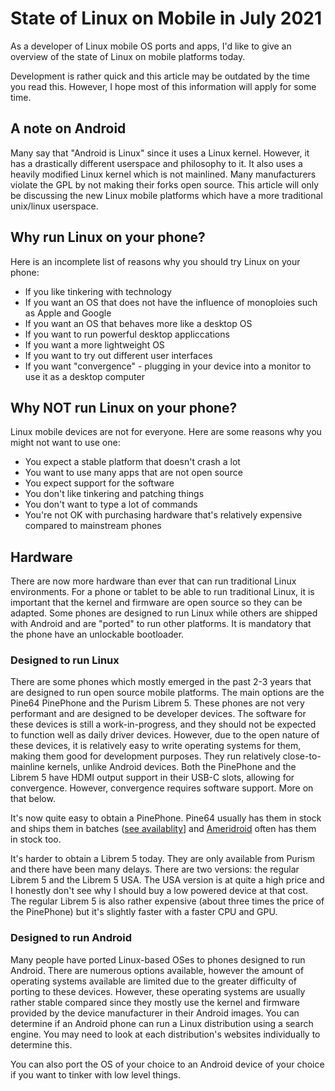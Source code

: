 # State of Linux on Mobile in July 2021

As a developer of Linux mobile OS ports and apps, I'd like to give an overview of the state of Linux on mobile platforms today. 

Development is rather quick and this article may be outdated by the time you read this. However, I hope most of this information will apply for some time.

## A note on Android

Many say that "Android is Linux" since it uses a Linux kernel. However, it has a drastically different userspace and philosophy to it. It also uses a heavily
modified Linux kernel which is not mainlined. Many manufacturers violate the GPL by not making their forks open source. This article will only be discussing
the new Linux mobile platforms which have a more traditional unix/linux userspace. 

## Why run Linux on your phone?

Here is an incomplete list of reasons why you should try Linux on your phone:

* If you like tinkering with technology
* If you want an OS that does not have the influence of monoploies such as Apple and Google
* If you want an OS that behaves more like a desktop OS
* If you want to run powerful desktop appliccations
* If you want a more lightweight OS
* If you want to try out different user interfaces
* If you want "convergence" - plugging in your device into a monitor to use it as a desktop computer

## Why NOT run Linux on your phone?

Linux mobile devices are not for everyone. Here are some reasons why you might not want to use one:

* You expect a stable platform that doesn't crash a lot
* You want to use many apps that are not open source
* You expect support for the software
* You don't like tinkering and patching things
* You don't want to type a lot of commands
* You're not OK with purchasing hardware that's relatively expensive compared to mainstream phones

## Hardware

There are now more hardware than ever that can run traditional Linux environments. For a phone or tablet to be able to run traditional Linux, it is 
important that the kernel and firmware are open source so they can be adapted. Some phones are designed to run Linux while others are shipped with Android
and are "ported" to run other platforms. It is mandatory that the phone have an unlockable bootloader. 

### Designed to run Linux

There are some phones which mostly emerged in the past 2-3 years that are designed to run open source mobile platforms. The main options are the Pine64 PinePhone and the Purism Librem 5. These phones are not very performant and are designed to be developer devices. The software for these devices is still a work-in-progress, and they should not be expected to function well as daily driver devices. However, due to the open nature of these devices, it is relatively easy to write
operating systems for them, making them good for development purposes. They run relatively close-to-mainline kernels, unlike Android devices. Both the PinePhone and the Librem 5 have HDMI output support in their USB-C slots, allowing for convergence. However, convergence requires software support. More on that below. 

It's now quite easy to obtain a PinePhone. Pine64 usually has them in stock and ships them in batches ([see availablity](https://www.pine64.org/availability-and-shipping-status/)] and [Ameridroid](https://ameridroid.com/products/pinephone) often has them in stock too.

It's harder to obtain a Librem 5 today. They are only available from Purism and there have been many delays. There are two versions: the regular Librem 5 and the Librem 5 USA. The USA version is at quite a high price and I honestly don't see why I should buy a low powered device at that cost. The regular Librem 5 is also rather expensive (about three times the price of the PinePhone) but it's slightly faster with a faster CPU and GPU.

### Designed to run Android

Many people have ported Linux-based OSes to phones designed to run Android. There are numerous options available, however the amount of operating systems available are limited due to the greater difficulty of porting to these devices. However, these operating systems are usually rather stable compared since they mostly use the kernel and firmware provided by the device manufacturer in their Android images. You can determine if an Android phone can run a Linux distribution using a search engine. You may need to look at each distribution's websites individually to determine this. 

You can also port the OS of your choice to an Android device of your choice if you want to tinker with low level things.




